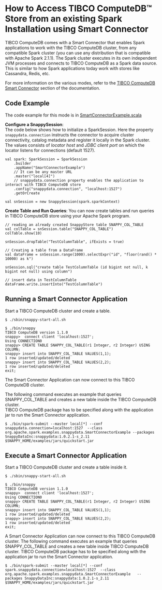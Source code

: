 <a id="howto-splitmode"></a>
# How to Access TIBCO ComputeDB™ Store from an existing Spark Installation using Smart Connector

TIBCO ComputeDB comes with a Smart Connector that enables Spark applications to work with the TIBCO ComputeDB cluster, from any compatible Spark cluster (you can use any distribution that is compatible with Apache Spark 2.1.1). The Spark cluster executes in its own independent JVM processes and connects to TIBCO ComputeDB as a Spark data source. This is similar to how Spark applications today work with stores like Cassandra, Redis, etc.

For more information on the various modes, refer to the [TIBCO ComputeDB Smart Connector](../affinity_modes/connector_mode.md) section of the documentation.

## Code Example
The code example for this mode is in [SmartConnectorExample.scala](https://github.com/SnappyDataInc/snappydata/blob/master/examples/src/main/scala/org/apache/spark/examples/snappydata/SmartConnectorExample.scala)

**Configure a SnappySession**:</br>
The code below shows how to initialize a SparkSession. Here the property `snappydata.connection` instructs the connector to acquire cluster connectivity, catalog metadata and register it locally in the Spark cluster. The values consists of *locator host* and *JDBC client port* on which the locator listens for connections (default 1527).

```pre
val spark: SparkSession = SparkSession
    .builder
    .appName("SmartConnectorExample")
    // It can be any master URL
    .master("local[4]")
    // snappydata.connection property enables the application to interact with TIBCO ComputeDB store
    .config("snappydata.connection", "localhost:1527")
    .getOrCreate

val snSession = new SnappySession(spark.sparkContext)
```

**Create Table and Run Queries**: 
You can now create tables and run queries in TIBCO ComputeDB store using your Apache Spark program.

```pre
// reading an already created SnappyStore table SNAPPY_COL_TABLE
val colTable = snSession.table("SNAPPY_COL_TABLE")
colTable.show(10)

snSession.dropTable("TestColumnTable", ifExists = true)

// Creating a table from a DataFrame
val dataFrame = snSession.range(1000).selectExpr("id", "floor(rand() * 10000) as k")

snSession.sql("create table TestColumnTable (id bigint not null, k bigint not null) using column")

// insert data in TestColumnTable
dataFrame.write.insertInto("TestColumnTable")
```

## Running a Smart Connector Application

Start a TIBCO ComputeDB cluster and create a table.

```pre
$ ./sbin/snappy-start-all.sh

$ ./bin/snappy
TIBCO ComputeDB version 1.1.0
snappy>  connect client 'localhost:1527';
Using CONNECTION0
snappy> CREATE TABLE SNAPPY_COL_TABLE(r1 Integer, r2 Integer) USING COLUMN;
snappy> insert into SNAPPY_COL_TABLE VALUES(1,1);
1 row inserted/updated/deleted
snappy> insert into SNAPPY_COL_TABLE VALUES(2,2);
1 row inserted/updated/deleted
exit;
```

The Smart Connector Application can now connect to this TIBCO ComputeDB cluster. </br>

The following command executes an example that queries SNAPPY_COL_TABLE and creates a new table inside the TIBCO ComputeDB cluster. </br>TIBCO ComputeDB package has to be specified along with the application jar to run the Smart Connector application.

```pre
$ ./bin/spark-submit --master local[*] --conf snappydata.connection=localhost:1527  --class org.apache.spark.examples.snappydata.SmartConnectorExample --packages SnappyDataInc:snappydata:1.0.2.1-s_2.11       $SNAPPY_HOME/examples/jars/quickstart.jar
```

## Execute a Smart Connector Application
Start a TIBCO ComputeDB cluster and create a table inside it.

```pre
$ ./sbin/snappy-start-all.sh

$ ./bin/snappy
TIBCO ComputeDB version 1.1.0
snappy>  connect client 'localhost:1527';
Using CONNECTION0
snappy> CREATE TABLE SNAPPY_COL_TABLE(r1 Integer, r2 Integer) USING COLUMN;
snappy> insert into SNAPPY_COL_TABLE VALUES(1,1);
1 row inserted/updated/deleted
snappy> insert into SNAPPY_COL_TABLE VALUES(2,2);
1 row inserted/updated/deleted
exit;
```

A Smart Connector Application can now connect to this TIBCO ComputeDB cluster. The following command executes an example that queries SNAPPY_COL_TABLE and creates a new table inside TIBCO ComputeDB cluster. TIBCO ComputeDB package has to be specified along with the application jar to run the Smart Connector application. 

```pre
$ ./bin/spark-submit --master local[*] --conf spark.snappydata.connection=localhost:1527  --class org.apache.spark.examples.snappydata.SmartConnectorExample   --packages SnappyDataInc:snappydata:1.0.2.1-s_2.11 $SNAPPY_HOME/examples/jars/quickstart.jar
```
